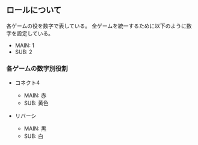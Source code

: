 ## ロールについて
各ゲームの役を数字で表している。
全ゲームを統一するために以下のように数字を設定している。
- MAIN: 1
- SUB: 2

### 各ゲームの数字別役割
- コネクト4
	- MAIN: 赤
	- SUB: 黄色

- リバーシ
	- MAIN: 黒
	- SUB: 白
